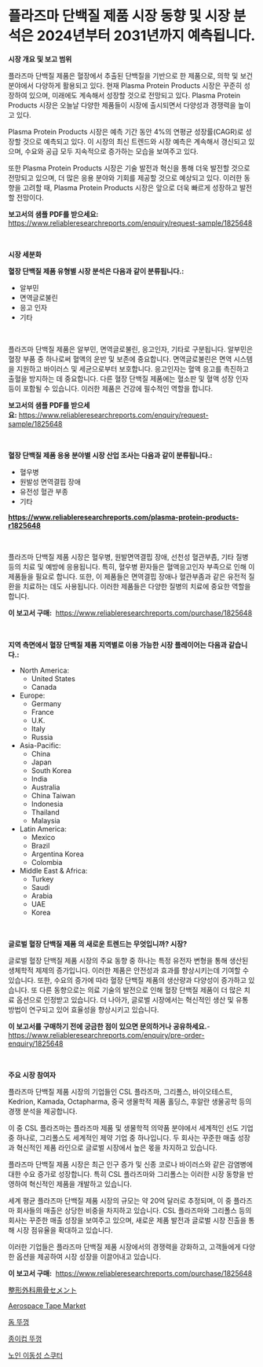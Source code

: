 <p><h1>플라즈마 단백질 제품 시장 동향 및 시장 분석은 2024년부터 2031년까지 예측됩니다.</h1></p><p><strong>시장 개요 및 보고 범위</strong></p>
<p><p>플라즈마 단백질 제품은 혈장에서 추출된 단백질을 기반으로 한 제품으로, 의학 및 보건 분야에서 다양하게 활용되고 있다. 현재 Plasma Protein Products 시장은 꾸준히 성장하여 있으며, 미래에도 계속해서 성장할 것으로 전망되고 있다. Plasma Protein Products 시장은 오늘날 다양한 제품들이 시장에 출시되면서 다양성과 경쟁력을 높이고 있다.</p><p>Plasma Protein Products 시장은 예측 기간 동안 4%의 연평균 성장률(CAGR)로 성장할 것으로 예측되고 있다. 이 시장의 최신 트렌드와 시장 예측은 계속해서 갱신되고 있으며, 수요와 공급 모두 지속적으로 증가하는 모습을 보여주고 있다.</p><p>또한 Plasma Protein Products 시장은 기술 발전과 혁신을 통해 더욱 발전할 것으로 전망되고 있으며, 더 많은 응용 분야와 기회를 제공할 것으로 예상되고 있다. 이러한 동향을 고려할 때, Plasma Protein Products 시장은 앞으로 더욱 빠르게 성장하고 발전할 전망이다.</p></p>
<p><strong>보고서의 샘플 PDF를 받으세요:</strong> <a href="https://www.reliableresearchreports.com/enquiry/request-sample/1825648">https://www.reliableresearchreports.com/enquiry/request-sample/1825648</a></p>
<p>&nbsp;</p>
<p><strong>시장 세분화</strong></p>
<p><strong>혈장 단백질 제품 유형별 시장 분석은 다음과 같이 분류됩니다.:</strong></p>
<p><ul><li>알부민</li><li>면역글로불린</li><li>응고 인자</li><li>기타</li></ul></p>
<p>&nbsp;</p>
<p><p>플라즈마 단백질 제품은 알부민, 면역글로불린, 응고인자, 기타로 구분됩니다. 알부민은 혈장 부품 중 하나로써 혈액의 운반 및 보존에 중요합니다. 면역글로불린은 면역 시스템을 지원하고 바이러스 및 세균으로부터 보호합니다. 응고인자는 혈액 응고를 촉진하고 출혈을 방지하는 데 중요합니다. 다른 혈장 단백질 제품에는 혈소판 및 혈액 성장 인자 등이 포함될 수 있습니다. 이러한 제품은 건강에 필수적인 역할을 합니다.</p></p>
<p><strong>보고서의 샘플 PDF를 받으세요:</strong>&nbsp;<a href="https://www.reliableresearchreports.com/enquiry/request-sample/1825648">https://www.reliableresearchreports.com/enquiry/request-sample/1825648</a></p>
<p>&nbsp;</p>
<p><strong> 혈장 단백질 제품 응용 분야별 시장 산업 조사는 다음과 같이 분류됩니다.:</strong></p>
<p><ul><li>혈우병</li><li>원발성 면역결핍 장애</li><li>유전성 혈관 부종</li><li>기타</li></ul></p>
<p><strong><a href="https://www.reliableresearchreports.com/plasma-protein-products-r1825648">https://www.reliableresearchreports.com/plasma-protein-products-r1825648</a></strong></p>
<p>&nbsp;</p>
<p><p>플라즈마 단백질 제품 시장은 혈우병, 원발면역결핍 장애, 선천성 혈관부좀, 기타 질병 등의 치료 및 예방에 응용됩니다. 특히, 혈우병 환자들은 혈액응고인자 부족으로 인해 이 제품들을 필요로 합니다. 또한, 이 제품들은 면역결핍 장애나 혈관부좀과 같은 유전적 질환을 치료하는 데도 사용됩니다. 이러한 제품들은 다양한 질병의 치료에 중요한 역할을 합니다.</p></p>
<p><strong>이 보고서 구매:</strong>&nbsp; <a href="https://www.reliableresearchreports.com/purchase/1825648">https://www.reliableresearchreports.com/purchase/1825648</a></p>
<p>&nbsp;</p>
<p><strong>지역 측면에서 혈장 단백질 제품 지역별로 이용 가능한 시장 플레이어는 다음과 같습니다.:</strong></p>
<p><ul>
    <li>
        North America:
        <ul>
            <li>United States</li>
            <li>Canada</li>
        </ul>
    </li>
    <li>
        Europe:
        <ul>
            <li>Germany</li>
            <li>France</li>
            <li>U.K.</li>
            <li>Italy</li>
            <li>Russia</li>
        </ul>
    </li>
    <li>
        Asia-Pacific:
        <ul>
            <li>China</li>
            <li>Japan</li>
            <li>South Korea</li>
            <li>India</li>
            <li>Australia</li>
            <li>China Taiwan</li>
            <li>Indonesia</li>
            <li>Thailand</li>
            <li>Malaysia</li>
        </ul>
    </li>
    <li>
        Latin America:
        <ul>
            <li>Mexico</li>
            <li>Brazil</li>
            <li>Argentina Korea</li>
            <li>Colombia</li>
        </ul>
    </li>
    <li>
        Middle East & Africa:
        <ul>
            <li>Turkey</li>
            <li>Saudi</li>
            <li>Arabia</li>
            <li>UAE</li>
            <li>Korea</li>
        </ul>
    </li>
    </ul></p>
<p>&nbsp;</p>
<p><strong>글로벌 혈장 단백질 제품 의 새로운 트렌드는 무엇입니까? 시장?</strong></p>
<p><p>글로벌 혈장 단백질 제품 시장의 주요 동향 중 하나는 특정 유전자 변형을 통해 생산된 생체학적 제제의 증가입니다. 이러한 제품은 안전성과 효과를 향상시키는데 기여할 수 있습니다. 또한, 수요의 증가에 따라 혈장 단백질 제품의 생산량과 다양성이 증가하고 있습니다. 또 다른 동향으로는 의료 기술의 발전으로 인해 혈장 단백질 제품이 더 많은 치료 옵션으로 인정받고 있습니다. 더 나아가, 글로벌 시장에서는 혁신적인 생산 및 유통 방법이 연구되고 있어 효율성을 향상시키고 있습니다.</p></p>
<p><strong>이 보고서를 구매하기 전에 궁금한 점이 있으면 문의하거나 공유하세요.</strong>- <a href="https://www.reliableresearchreports.com/enquiry/pre-order-enquiry/1825648">https://www.reliableresearchreports.com/enquiry/pre-order-enquiry/1825648</a></p>
<p>&nbsp;</p>
<p><strong>주요 시장 참여자</strong></p>
<p><p>플라즈마 단백질 제품 시장의 기업들인 CSL 플라즈마, 그리폴스, 바이오테스트, Kedrion, Kamada, Octapharma, 중국 생물학적 제품 홀딩스, 후알란 생물공학 등의 경쟁 분석을 제공합니다. </p><p>이 중 CSL 플라즈마는 플라즈마 제품 및 생물학적 의약품 분야에서 세계적인 선도 기업 중 하나로, 그리폴스도 세계적인 제약 기업 중 하나입니다. 두 회사는 꾸준한 매출 성장과 혁신적인 제품 라인으로 글로벌 시장에서 높은 몫을 차지하고 있습니다. </p><p>플라즈마 단백질 제품 시장은 최근 인구 증가 및 신종 코로나 바이러스와 같은 감염병에 대한 수요 증가로 성장합니다. 특히 CSL 플라즈마와 그리폴스는 이러한 시장 동향을 반영하여 혁신적인 제품을 개발하고 있습니다. </p><p>세계 평균 플라즈마 단백질 제품 시장의 규모는 약 20억 달러로 추정되며, 이 중 플라즈마 회사들의 매출은 상당한 비중을 차지하고 있습니다. CSL 플라즈마와 그리폴스 등의 회사는 꾸준한 매출 성장을 보여주고 있으며, 새로운 제품 발전과 글로벌 시장 진출을 통해 시장 점유율을 확대하고 있습니다. </p><p>이러한 기업들은 플라즈마 단백질 제품 시장에서의 경쟁력을 강화하고, 고객들에게 다양한 옵션을 제공하여 시장 성장을 이끌어내고 있습니다.</p></p>
<p><strong>이 보고서 구매:</strong>&nbsp;&nbsp;<a href="https://www.reliableresearchreports.com/purchase/1825648">https://www.reliableresearchreports.com/purchase/1825648</a></p>
<p><p><a href="https://medium.com/@carlieshields/%E6%95%B4%E5%BD%A2%E5%A4%96%E7%A7%91%E7%94%A8%E9%AA%A8%E3%82%BB%E3%83%A1%E3%83%B3%E3%83%88%E5%B8%82%E5%A0%B4%E3%81%AE%E8%A6%8F%E6%A8%A1%E3%81%AF-%E3%82%B0%E3%83%AD%E3%83%BC%E3%83%90%E3%83%AB%E7%94%A3%E6%A5%AD%E3%81%AB%E3%81%8A%E3%81%91%E3%82%8B%E6%9C%80%E9%81%A9%E3%81%AA%E3%83%9E%E3%83%BC%E3%82%B1%E3%83%86%E3%82%A3%E3%83%B3%E3%82%B0%E3%83%81%E3%83%A3%E3%83%8D%E3%83%AB%E3%82%92%E6%98%8E%E3%82%89%E3%81%8B%E3%81%AB%E3%81%99%E3%82%8B-ee50ac4e94e0">整形外科用骨セメント</a></p><p><a href="https://issuu.com/reportprime-2/docs/aerospace-tape-market-size-2030.pptx">Aerospace Tape Market</a></p><p><a href="https://github.com/Howaoole34545/Market-Research-Report-List-1/blob/main/407798431703.md">돔 뚜껑</a></p><p><a href="https://github.com/JackieFauhey9089475/Market-Research-Report-List-1/blob/main/296272831704.md">종이컵 뚜껑</a></p><p><a href="https://medium.com/@cierrahayes645/%EB%85%B8%EC%9D%B8-%EC%9D%B4%EB%8F%99-%EB%B3%B4%EC%A1%B0%EA%B8%B0-%EC%8B%9C%EC%9E%A5-%EC%8B%9C%EC%9E%A5-%EC%A0%90%EC%9C%A0%EC%9C%A8-%EC%8B%9C%EC%9E%A5-%EB%8F%99%ED%96%A5-%EB%B0%8F-%EB%AF%B8%EB%9E%98-%EC%84%B1%EC%9E%A5-%ED%83%90%EC%83%89-5d8a38f241e9">노인 이동성 스쿠터</a></p></p>
